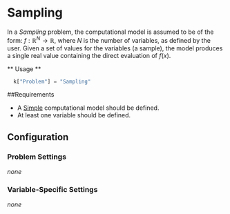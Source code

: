 # Sampling

In a *Sampling* problem, the computational model is assumed to be of the form: $f:\mathbb{R}^N\rightarrow\mathbb{R}$, where $N$ is the number of variables, as defined by the user. Given a set of values for the variables (a sample), the model produces a single real value containing the direct evaluation of $f(x)$. 

** Usage **

```python
  k["Problem"] = "Sampling"
```

##Requirements

+ A [Simple](/usage/models/simple) computational model should be defined.
+ At least one variable should be defined.

## Configuration

### Problem Settings

*none*


 
### Variable-Specific Settings

*none*

